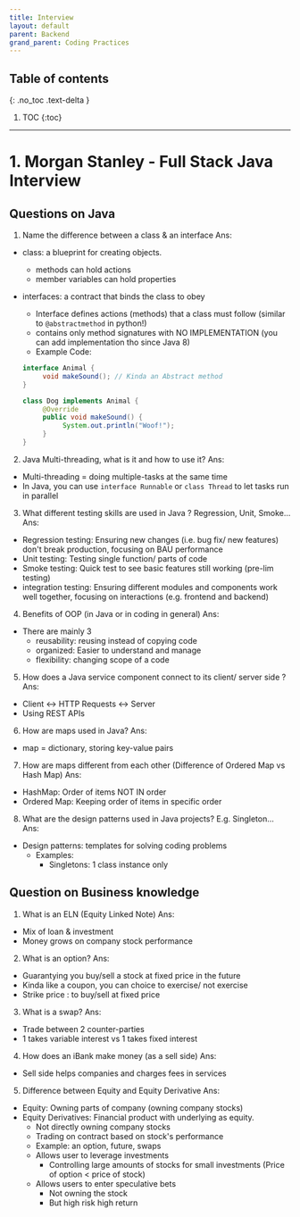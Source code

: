 ```yaml
---
title: Interview
layout: default
parent: Backend 
grand_parent: Coding Practices
---
```


## Table of contents
{: .no_toc .text-delta }

1. TOC
{:toc}

---

# 1. Morgan Stanley - Full Stack Java Interview

## Questions on Java
1. Name the difference between a class & an interface
Ans: 
- class: a blueprint for creating objects.
     - methods can hold actions
     - member variables can hold properties
- interfaces: a contract that binds the class to obey
     - Interface defines actions (methods) that a class must follow (similar to `@abstractmethod` in python!)
     - contains only method signatures with NO IMPLEMENTATION (you can add implementation tho since Java 8)
     - Example Code:

     ```java
     interface Animal {
          void makeSound(); // Kinda an Abstract method
     }

     class Dog implements Animal {
          @Override
          public void makeSound() {
               System.out.println("Woof!");
          }
     }
     ```

2. Java Multi-threading, what is it and how to use it?
Ans: 
- Multi-threading = doing multiple-tasks at the same time
- In Java, you can use `interface Runnable` or `class Thread` to let tasks run in parallel

3. What different testing skills are used in Java ? Regression, Unit, Smoke...
Ans: 
- Regression testing: Ensuring new changes (i.e. bug fix/ new features) don't break production, focusing on BAU performance
- Unit testing: Testing single function/ parts of code
- Smoke testing: Quick test to see basic features still working (pre-lim testing)
- integration testing: Ensuring different modules and components work well together, focusing on interactions (e.g. frontend and backend)

4. Benefits of OOP (in Java or in coding in general)
Ans: 
- There are mainly 3
     - reusability: reusing instead of copying code
     - organized: Easier to understand and manage
     - flexibility: changing scope of a code

5. How does a Java service component connect to its client/ server side ?
Ans: 
- Client <-> HTTP Requests <-> Server
- Using REST APIs 

6. How are maps used in Java?
Ans: 
- map = dictionary, storing key-value pairs

7. How are maps different from each other (Difference of Ordered Map vs Hash Map)
Ans: 
- HashMap: Order of items NOT IN order
- Ordered Map: Keeping order of items in specific order

8. What are the design patterns used in Java projects? E.g. Singleton...
Ans: 
- Design patterns: templates for solving coding problems
     - Examples:
          - Singletons: 1 class instance only

## Question on Business knowledge

1. What is an ELN (Equity Linked Note)
Ans: 
- Mix of loan & investment
- Money grows on company stock performance

2. What is an option?
Ans: 
- Guarantying you buy/sell a stock at fixed price in the future
- Kinda like a coupon, you can choice to exercise/ not exercise
- Strike price : to buy/sell at fixed price


3. What is a swap?
Ans: 
- Trade between 2 counter-parties
- 1 takes variable interest  vs 1 takes fixed interest

4. How does an iBank make money (as a sell side)
Ans: 
- Sell side helps companies and charges fees in services

5. Difference between Equity and Equity Derivative
Ans: 
- Equity: Owning parts of company (owning company stocks)
- Equity Derivatives: Financial product with underlying as equity.
     - Not directly owning company stocks
     - Trading on contract based on stock's performance
     - Example: an option, future, swaps
     - Allows user to leverage investments
          - Controlling large amounts of stocks for small investments (Price of option < price of stock)
     - Allows users to enter speculative bets
          - Not owning the stock
          - But high risk high return